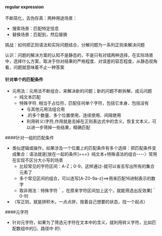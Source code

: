 #### regular expression

不断简化，去伪存真：两种用途场景：

* 搜索场景：匹配特定信息
* 替换场景：匹配到，然后替换

挑战：如何把正则语法和实际问题结合，分解问题为一系列正则来解决问题

认识：问题的解决方案的认知不是静态的，不是只有对错两种选择，在实际场景中，选择什么方案，取决于你对结果的严格程度、对误差的容忍程度，从静态视角看，问题就意味着不止一种答案



#### 针对单个的匹配条件

* 元用法：元用法不断组合，来解决新的问题；新的问题不断拆解，成元问题
  * 纯文本匹配
  * 特殊字符.  相当于占位符，匹配任何单个字符，包括它本身、包括没有
    * 与其他元用法组合用
    * .的多个数量、多个位置使用，连续使用、间隔使用
    * 利用转义\字符,作用就是去掉在正则表达式中的含义，恢复文本义，可以进一步筛掉一些结果，精确匹配

####针对一组的匹配条件

* 类似逻辑或操作，如果涉及一个位置上的匹配条件有多个选择：把匹配条件变成集合：语法就是[放在一起的条件]===》纯文本+特殊语法的组合----〉常用在实现不区分大小写的场景
  * 比较常见的字符区间：A-Z；0-9，这样通过-就可以省去写出所有的集合元素了
  * 多个常见区间的组合，可以连写[A-Z0-9a-z]==>用来匹配16进制表示的数字
  * 取非用法：特殊字符＾，在原来字符区间加上这个，就能筛选出反效果[＾0-9]
* （写正则，就是拼积木，一点点拼，按着自己想要的状态，找一个起点）



####元字符

* 针对元字符，如果为了筛选元字符在文本中的含义，就利用转义字符，比如匹配数组中的[]、路径中 的\

